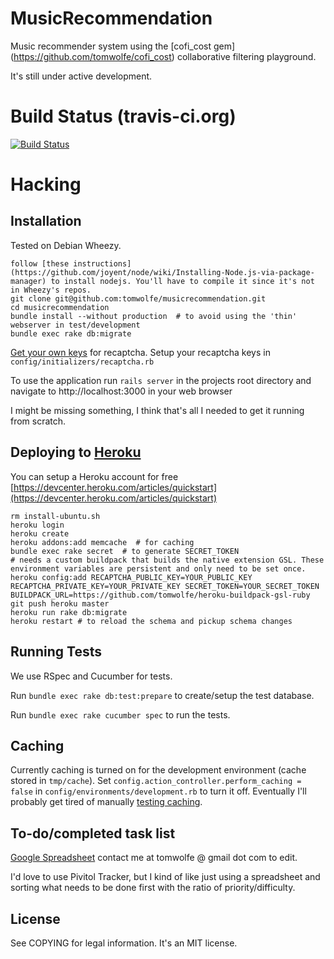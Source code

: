 # MusicRecommendation

Music recommender system using the [cofi_cost gem] (https://github.com/tomwolfe/cofi_cost) collaborative filtering playground.

It's still under active development.

# Build Status (travis-ci.org)

[![Build Status](https://travis-ci.org/tomwolfe/musicrecommendation.png)](https://travis-ci.org/tomwolfe/musicrecommendation)

# Hacking

## Installation

Tested on Debian Wheezy.

```sudo apt-get install libgsl0-dev ruby ruby-dev rubygems-integration # not tested
follow [these instructions](https://github.com/joyent/node/wiki/Installing-Node.js-via-package-manager) to install nodejs. You'll have to compile it since it's not in Wheezy's repos.
git clone git@github.com:tomwolfe/musicrecommendation.git
cd musicrecommendation
bundle install --without production  # to avoid using the 'thin' webserver in test/development
bundle exec rake db:migrate
```

[Get your own keys](http://recaptcha.net/whyrecaptcha.html) for recaptcha.
Setup your recaptcha keys in `config/initializers/recaptcha.rb`

To use the application run `rails server` in the projects root directory and navigate to http://localhost:3000 in your web browser

I might be missing something, I think that's all I needed to get it running from scratch.

## Deploying to [Heroku](http://www.heroku.com)

You can setup a Heroku account for free [https://devcenter.heroku.com/articles/quickstart](https://devcenter.heroku.com/articles/quickstart)

```wget -qO- https://toolbelt.heroku.com/install-ubuntu.sh | sh
rm install-ubuntu.sh
heroku login
heroku create
heroku addons:add memcache  # for caching
bundle exec rake secret  # to generate SECRET_TOKEN
# needs a custom buildpack that builds the native extension GSL. These environment variables are persistent and only need to be set once.
heroku config:add RECAPTCHA_PUBLIC_KEY=YOUR_PUBLIC_KEY RECAPTCHA_PRIVATE_KEY=YOUR_PRIVATE_KEY SECRET_TOKEN=YOUR_SECRET_TOKEN BUILDPACK_URL=https://github.com/tomwolfe/heroku-buildpack-gsl-ruby
git push heroku master
heroku run rake db:migrate
heroku restart # to reload the schema and pickup schema changes
```

## Running Tests

We use RSpec and Cucumber for tests.

Run `bundle exec rake db:test:prepare` to create/setup the test database.

Run `bundle exec rake cucumber spec` to run the tests.

## Caching

Currently caching is turned on for the development environment (cache stored in `tmp/cache`). Set `config.action_controller.perform_caching = false` in `config/environments/development.rb` to turn it off. Eventually I'll probably get tired of manually [testing caching](http://stackoverflow.com/a/5293902/477788).

## To-do/completed task list

[Google Spreadsheet](http://goo.gl/3CsWy) contact me at tomwolfe @ gmail dot com to edit.

I'd love to use Pivitol Tracker, but I kind of like just using a spreadsheet and sorting what needs to be done first with the ratio of priority/difficulty.

## License

See COPYING	for legal information. It's an MIT license.
